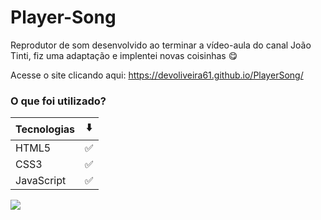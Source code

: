 # Player-Song
Reprodutor de som desenvolvido ao terminar a vídeo-aula do canal João Tinti, fiz uma adaptação e implentei novas coisinhas 
😋

Acesse o site clicando aqui: https://devoliveira61.github.io/PlayerSong/

### O que foi utilizado? 
Tecnologias  |  ⬇️
--------- | ------
HTML5 | ✅	
CSS3 | ✅	
JavaScript  | ✅	

<img src="https://i.ibb.co/12jh0DH/Song.png"></img>

